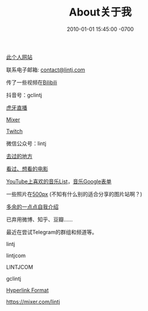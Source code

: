 ﻿---
layout: post
title:  "About关于我"
date:   2010-01-01 15:45:00 -0700
categories: personal
---
  
[此个人网站](http://www.lintj.com/ "lintj.com")  
  
联系电子邮箱: contact@lintj.com  
  
传了一些视频在[Bilibili](https://space.bilibili.com/2781398/ "Videos")   
  
抖音号：gclintj  
    
[虎牙直播](https://www.huya.com/lintj "HuYaZhiBo")  
  
[Mixer](https://mixer.com/lintj "Mixer")  
  
[Twitch](https://www.twitch.tv/gclintj "Twitch")  
  
微信公众号：lintj  
  
[去过的地方](https://goo.gl/CWa4cs "Places")  
  
[看过、想看的电影](http://www.lintj.com/reviews/2019/12/01/Movies.html "Movies")  
  
[YouTube上喜欢的音乐List](https://www.youtube.com/playlist?list=PLZZ3GNd8F1ATt0pdGE3CbayiJGoJEZj9u "Music YouTube")，[音乐Google表单](https://docs.google.com/spreadsheets/d/1GONFCd8FIyMa0yg0LQzmQsRUZk_KrZ7D73nE_sFLpB0/edit?usp=sharing "Music Excel")  
  
一些照片在[500px](https://500px.com/gclintj "500px") (不知有什么别的适合分享的图片站啊？)  
  
[多余的一点点自我介绍](http://www.lintj.com/personal/2019/02/12/ZiLi.html "Extra")  
  
已弃用微博、知乎、豆瓣……

最近在尝试Telegram的群组和频道等。
  
lintj  
   
lintjcom  
  
LINTJCOM  
  
gclintj  
  
[Hyperlink Format](https://www.lintj.com "format lintj.com")    
  
https://mixer.com/lintj